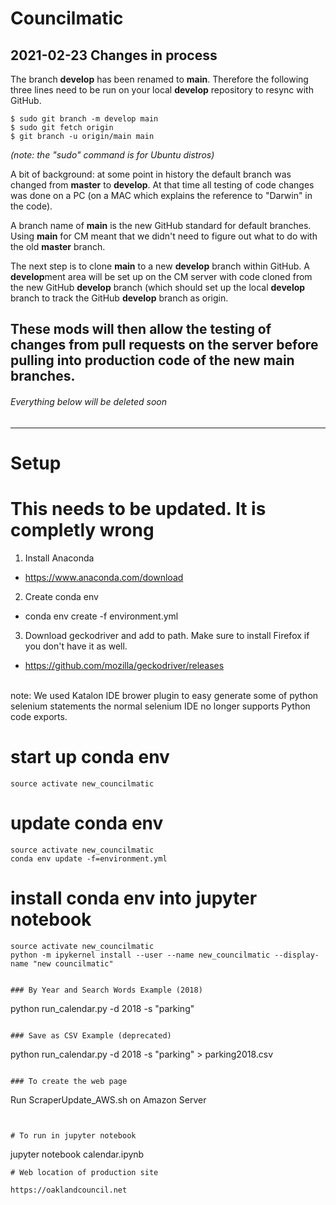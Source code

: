 # Councilmatic
## 2021-02-23 Changes in process

The branch **develop** has been renamed to **main**.  Therefore the following three lines need to be run on your local **develop** repository to resync with GitHub.

```
$ sudo git branch -m develop main
$ sudo git fetch origin
$ git branch -u origin/main main
```

*(note: the "sudo" command is for Ubuntu distros)*

A bit of background: at some point in history the default branch was changed from **master** to **develop**.  At that time all testing of code changes was done on a PC (on a MAC which explains the reference to "Darwin" in the code).

A branch name of **main** is the new GitHub standard for default branches.  Using **main** for CM meant that we didn't need to figure out what to do with the old **master** branch.

The next step is to clone **main** to a new **develop** branch within GitHub.  A **develop**ment area will be set up on the CM server with code cloned from the new GitHub **develop** branch (which should set up the local **develop** branch to track the GitHub **develop** branch as origin.

These mods will then allow the testing of changes from pull requests on the server before pulling into production code of the new **main** branches.
------
###### Everything below will be deleted soon
------

# Setup
# This needs to be updated.  It is completly wrong

1. Install Anaconda 
  * https://www.anaconda.com/download
2. Create conda env
  * conda env create -f environment.yml
3. Download geckodriver and add to path. Make sure to install Firefox if you don't have it as well.
  * https://github.com/mozilla/geckodriver/releases
  <br>
note: We used Katalon IDE brower plugin to easy generate some of python selenium statements the normal selenium IDE no longer supports Python code exports.
  
# start up conda env
```
source activate new_councilmatic
```

# update conda env
```
source activate new_councilmatic
conda env update -f=environment.yml
```

# install conda env into jupyter notebook
```
source activate new_councilmatic
python -m ipykernel install --user --name new_councilmatic --display-name "new councilmatic"
```


```

### By Year and Search Words Example (2018)

```
python run_calendar.py -d 2018 -s "parking"
```

### Save as CSV Example (deprecated)

```
python run_calendar.py -d 2018 -s "parking" > parking2018.csv
```

### To create the web page

```
Run ScraperUpdate_AWS.sh on Amazon Server
```


# To run in jupyter notebook
```
jupyter notebook calendar.ipynb
```
# Web location of production site

https://oaklandcouncil.net


